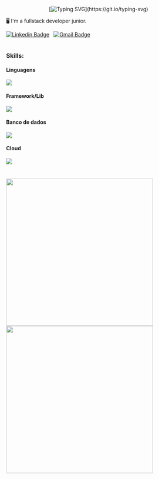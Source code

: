 <div align="center">

  [![Typing SVG](https://readme-typing-svg.herokuapp.com/?color=e33e81&size=35&center=true&vCenter=true&width=1000&lines=Hi,+I'm+Ana+Luiza.)](https://git.io/typing-svg)

</div>


:desktop_computer: I'm a fullstack developer junior.
<br />

<div style="display: inline_block"> 

  [![Linkedin Badge](https://img.shields.io/badge/Linkedin-323330?style=for-the-badge&logo=linkedin&logoColor=blue)](https://www.linkedin.com/in/ana-luiza-de-castro/) &nbsp; 
  [![Gmail Badge](https://img.shields.io/badge/-canaluizastro@gmail.com-c14438?style=for-the-badge&logo=Gmail&logoColor=white&link=mailto:canaluizastro@gmail.com)](mailto:canaluizastro@gmail.com) &nbsp;

</div>

#


  ### Skills:

  #### Linguagens
  <img max-width="320" src="https://skills.thijs.gg/icons?i=html,css,js,ts,golang" >

  #### Framework/Lib
  <img max-width="320" src="https://skills.thijs.gg/icons?i=react,nodejs,vite,bootstrap" >

  #### Banco de dados
  <img max-width="320" src="https://skills.thijs.gg/icons?i=mysql" >

  #### Cloud
  <img max-width="320" src="https://skills.thijs.gg/icons?i=aws" >
  
#
  <img src = "https://github-readme-stats.vercel.app/api?username=analuizadev&show_icons=true&theme=dracula" width = 400> 
  <img src = "https://github-readme-stats.vercel.app/api/top-langs/?username=analuizadev&layout=compact&theme=dracula" width = 400>
